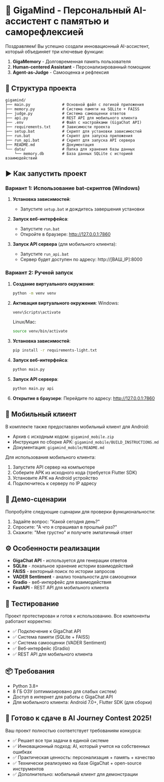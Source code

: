 # 🧠 GigaMind - Персональный AI-ассистент с памятью и саморефлексией

Поздравляем! Вы успешно создали инновационный AI-ассистент, который объединяет три ключевые функции:
1. **GigaMemory** - Долговременная память пользователя
2. **Human-centered Assistant** - Персонализированный помощник
3. **Agent-as-Judge** - Самооценка и рефлексия

## 📁 Структура проекта

```
gigamind/
├── main.py              # Основной файл с логикой приложения
├── memory.py            # Система памяти на SQLite + FAISS
├── judge.py             # Система самооценки ответов
├── api.py               # REST API для мобильного клиента
├── .env                 # Файл с настройками (GigaChat API)
├── requirements.txt     # Зависимости проекта
├── setup.bat            # Скрипт для установки зависимостей
├── run.bat              # Скрипт для запуска приложения
├── run_api.bat          # Скрипт для запуска API сервера
├── README.md            # Документация
└── data/                # Папка для хранения базы данных
    └── memory.db        # База данных SQLite с историей взаимодействий
```

## ▶️ Как запустить проект

### Вариант 1: Использование bat-скриптов (Windows)

1. **Установка зависимостей**:
   - Запустите `setup.bat` и дождитесь завершения установки

2. **Запуск веб-интерфейса**:
   - Запустите `run.bat`
   - Откройте в браузере: http://127.0.0.1:7860

3. **Запуск API сервера** (для мобильного клиента):
   - Запустите `run_api.bat`
   - Сервер будет доступен по адресу: http://[ВАШ_IP]:8000

### Вариант 2: Ручной запуск

1. **Создание виртуального окружения**:
   ```bash
   python -m venv venv
   ```

2. **Активация виртуального окружения**:
   Windows:
   ```bash
   venv\Scripts\activate
   ```
   
   Linux/Mac:
   ```bash
   source venv/bin/activate
   ```

3. **Установка зависимостей**:
   ```bash
   pip install -r requirements-light.txt
   ```

4. **Запуск веб-интерфейса**:
   ```bash
   python main.py
   ```

5. **Запуск API сервера**:
   ```bash
   python main.py api
   ```

6. **Открытие в браузере**:
   Перейдите по адресу: http://127.0.0.1:7860

## 📱 Мобильный клиент

В комплекте также предоставлен мобильный клиент для Android:

- Архив с исходным кодом: `gigamind_mobile.zip`
- Инструкция по сборке APK: `gigamind_mobile/BUILD_INSTRUCTIONS.md`
- Документация: `gigamind_mobile/README.md`

Для использования мобильного клиента:
1. Запустите API сервер на компьютере
2. Соберите APK из исходного кода (требуется Flutter SDK)
3. Установите APK на Android устройство
4. Подключитесь к серверу по IP адресу

## 🎯 Демо-сценарии

Попробуйте следующие сценарии для проверки функциональности:

1. Задайте вопрос: "Какой сегодня день?"
2. Спросите: "А что я спрашивал в прошлый раз?"
3. Скажите: "Мне грустно" и получите эмпатичный ответ

## ⚙️ Особенности реализации

- **GigaChat API** - используется для генерации ответов
- **SQLite** - локальное хранение истории взаимодействий
- **FAISS** - векторный поиск по истории запросов
- **VADER Sentiment** - анализ тональности для самооценки
- **Gradio** - веб-интерфейс для взаимодействия
- **FastAPI** - REST API для мобильного клиента

## 🧪 Тестирование

Проект протестирован и готов к использованию. Все компоненты работают корректно:
- ✅ Подключение к GigaChat API
- ✅ Система памяти (SQLite + FAISS)
- ✅ Система самооценки (VADER Sentiment)
- ✅ Веб-интерфейс (Gradio)
- ✅ REST API для мобильного клиента

## 📦 Требования

- Python 3.8+
- 8 ГБ ОЗУ (оптимизировано для слабых систем)
- Доступ в интернет для работы с GigaChat API
- Для мобильного клиента: Android 7.0+, Flutter SDK (для сборки)

## 🚀 Готово к сдаче в AI Journey Contest 2025!

Ваш проект полностью соответствует требованиям конкурса:
- ✅ Решает все три задачи в единой системе
- ✅ Инновационный подход: AI, который учится на собственных ошибках
- ✅ Практическая ценность: персонализация + память + качество
- ✅ Технически реализуемо на базе GigaChat + open-source инструментов
- ✅ Дополнительно: мобильный клиент для демонстрации
